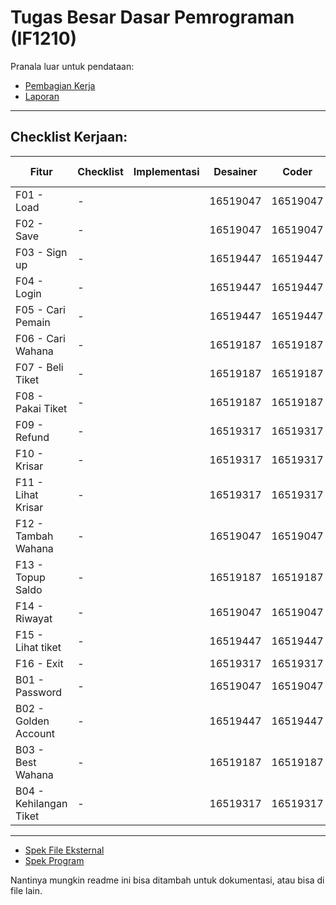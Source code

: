 # Tugas Besar Dasar Pemrograman (IF1210)
Pranala luar untuk pendataan:
- [Pembagian Kerja](https://bit.ly/PembagianKerjaTubes)
- [Laporan](https://bit.ly/LaporanTubesDaspro)

---

## Checklist Kerjaan:
| Fitur | Checklist | Implementasi | Desainer | Coder | Test | Keterangan Tambahan |
|-------|-----------|--------------|----------|-------|------|---------------------|
| F01 - Load | - | | 16519047 | 16519047 | - | - |
| F02 - Save | - | | 16519047 | 16519047 | - | - |
| F03 - Sign up | - | | 16519447 | 16519447 | - | - |
| F04 - Login | - | | 16519447 | 16519447 | - | - |
| F05 - Cari Pemain | - | | 16519447 | 16519447 | - | - |
| F06 - Cari Wahana | - | | 16519187 | 16519187 | - | - |
| F07 - Beli Tiket | - | | 16519187 | 16519187 | - | - |
| F08 - Pakai Tiket | - | | 16519187 | 16519187 | - | - |
| F09 - Refund | - | | 16519317 | 16519317 | - | - |
| F10 - Krisar | - | | 16519317 | 16519317 | - | - |
| F11 - Lihat Krisar | - | | 16519317 | 16519317 | - | - |
| F12 - Tambah Wahana | - | | 16519047 | 16519047 | - | - |
| F13 - Topup Saldo | - | |16519187 | 16519187| - | - |
| F14 - Riwayat | - | | 16519047| 16519047 | - | - |
| F15 - Lihat tiket | - | | 16519447 | 16519447 | - | - |
| F16 - Exit | - | | 16519317 | 16519317 | - | - |
| B01 - Password | - | | 16519047 | 16519047 | - | - |
| B02 - Golden Account | - | | 16519447 | 16519447 | - | - |
| B03 - Best Wahana | - | | 16519187 | 16519187 | - | - |
| B04 - Kehilangan Tiket | - | | 16519317 | 16519317 | - | - |

---

- [Spek File Eksternal](external_files.md)
- [Spek Program](spec.md)

Nantinya mungkin readme ini bisa ditambah untuk dokumentasi, atau bisa di file lain.
